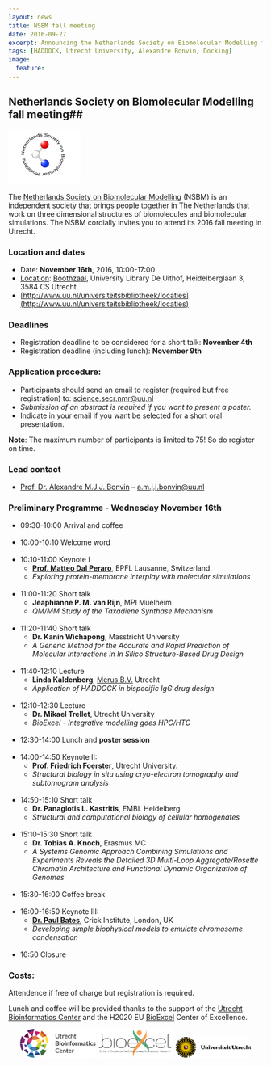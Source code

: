 ```yaml
---
layout: news
title: NSBM fall meeting
date: 2016-09-27
excerpt: Announcing the Netherlands Society on Biomolecular Modelling fall meeting - Utrecht November 16th
tags: [HADDOCK, Utrecht University, Alexandre Bonvin, Docking]
image:
  feature:
---
```


## Netherlands Society on Biomolecular Modelling fall meeting##

<img src="/images/posts/nsbm-logo.png">

The [Netherlands Society on Biomolecular Modelling](http://www.nsbm.nl) (NSBM) is an independent society that brings people together in The Netherlands that work on three dimensional structures of biomolecules and biomolecular simulations. The NSBM cordially invites you to attend its 2016 fall meeting in Utrecht.


### Location and dates
* Date:	**November 16th**, 2016, 10:00-17:00
* [Location](http://www.uu.nl/universiteitsbibliotheek/locaties): [Boothzaal](http://www.uu.nl/universiteitsbibliotheek/locaties/universiteitsbibliotheek-uithof/ruimtes-reserveren/boothzaal), University Library De Uithof, Heidelberglaan 3, 3584 CS Utrecht
* [http://www.uu.nl/universiteitsbibliotheek/locaties](http://www.uu.nl/universiteitsbibliotheek/locaties)


### Deadlines
* Registration deadline to be considered for a short talk: **November 4th**
* Registration deadline (including lunch): **November 9th**


### Application procedure: 
* Participants should send an email to register (required but free registration) to: science.secr.nmr@uu.nl 
* *Submission of an abstract is required if you want to present a poster.*
* Indicate in your email if you want be selected for a short oral presentation.

**Note**: The maximum number of participants is limited to 75! So do register on time.



### Lead contact
* [Prof. Dr. Alexandre M.J.J. Bonvin](http://www.uu.nl/staff/amjjbonvin) – a.m.j.j.bonvin@uu.nl




### Preliminary Programme - Wednesday November 16th

* 09:30-10:00 	Arrival and coffee
<br><br>
* 10:00-10:10   Welcome word
<br><br>
* 10:10-11:00	Keynote I
	* [**Prof. Matteo Dal Peraro**](http://lbm.epfl.ch), EPFL Lausanne, Switzerland. 
	* *Exploring protein-membrane interplay with molecular simulations*
<br><br>
* 11:00-11:20	Short talk
	* **Jeaphianne P. M. van Rijn**, MPI Muelheim
	* *QM/MM Study of the Taxadiene Synthase Mechanism*
<br><br>
* 11:20-11:40	Short talk
	* **Dr. Kanin Wichapong**, Masstricht University
	* *A Generic Method for the Accurate and Rapid Prediction of Molecular Interactions in In Silico Structure-Based Drug Design*
<br><br>
* 11:40-12:10	Lecture 
	* **Linda Kaldenberg**, [Merus B.V.](http://www.merus.nl) Utrecht
	* *Application of HADDOCK in bispecific IgG drug design*
<br><br>
* 12:10-12:30	Lecture 
	* **Dr. Mikael Trellet**, Utrecht University
	* *BioExcel - Integrative modelling goes HPC/HTC*
<br><br>
* 12:30-14:00	Lunch and **poster session**
<br><br>
* 14:00-14:50	Keynote II: 
	* [**Prof. Friedrich Foerster**](http://www.uu.nl/staff/FGForster), Utrecht University. 
	* *Structural biology in situ using cryo-electron tomography and subtomogram analysis*
<br><br>
* 14:50-15:10	Short talk
	* **Dr. Panagiotis L. Kastritis**, EMBL Heidelberg
	* *Structural and computational biology of cellular homogenates*
<br><br>
* 15:10-15:30	Short talk
	* **Dr. Tobias A. Knoch**, Erasmus MC
	* *A Systems Genomic Approach Combining Simulations and Experiments Reveals the Detailed 3D Multi-Loop Aggregate/Rosette Chromatin Architecture and Functional Dynamic Organization of Genomes*
<br><br>
* 15:30-16:00	Coffee break
<br><br>
* 16:00-16:50	Keynote III: 
	* [**Dr. Paul Bates**](https://crick.ac.uk/research/a-z-researchers/researchers-a-c/paul-bates/), Crick Institute, London, UK
	* *Developing simple biophysical models to emulate chromosome condensation*
<br><br>
* 16:50		Closure




### Costs:
Attendence if free of charge but registration is required. 

Lunch and coffee will be provided thanks to the support of the [Utrecht Bioinformatics Center](http://ubc.uu.nl) and the H2020 EU [BioExcel](http://www.bioexcel.eu) Center of Excellence.

<center>
<img width="150" src="/images/UBC_logo.png">        <img width="150" src="/images/Bioexcel_logo.png">          <img width="150" src="/images/UU-logo.png">
</center>

